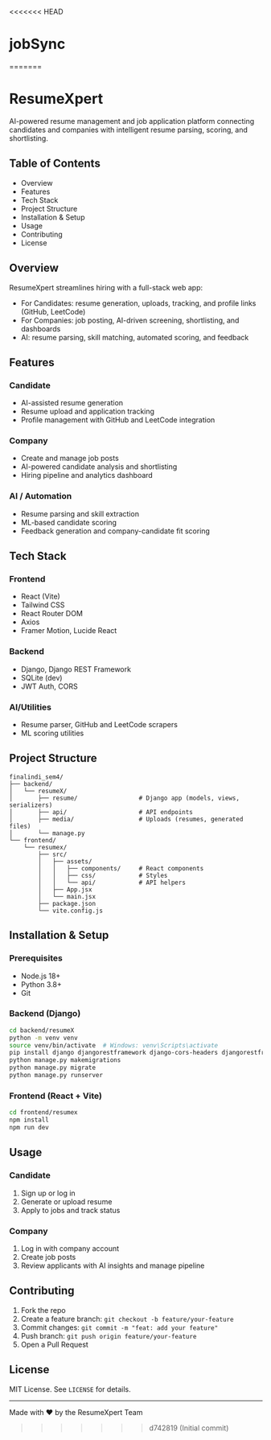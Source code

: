 <<<<<<< HEAD
# jobSync
=======
# ResumeXpert

AI-powered resume management and job application platform connecting candidates and companies with intelligent resume parsing, scoring, and shortlisting.

## Table of Contents

- Overview
- Features
- Tech Stack
- Project Structure
- Installation & Setup
- Usage
- Contributing
- License

## Overview

ResumeXpert streamlines hiring with a full-stack web app:
- For Candidates: resume generation, uploads, tracking, and profile links (GitHub, LeetCode)
- For Companies: job posting, AI-driven screening, shortlisting, and dashboards
- AI: resume parsing, skill matching, automated scoring, and feedback

## Features

### Candidate
- AI-assisted resume generation
- Resume upload and application tracking
- Profile management with GitHub and LeetCode integration

### Company
- Create and manage job posts
- AI-powered candidate analysis and shortlisting
- Hiring pipeline and analytics dashboard

### AI / Automation
- Resume parsing and skill extraction
- ML-based candidate scoring
- Feedback generation and company-candidate fit scoring

## Tech Stack

### Frontend
- React (Vite)
- Tailwind CSS
- React Router DOM
- Axios
- Framer Motion, Lucide React

### Backend
- Django, Django REST Framework
- SQLite (dev)
- JWT Auth, CORS

### AI/Utilities
- Resume parser, GitHub and LeetCode scrapers
- ML scoring utilities

## Project Structure

```
finalindi_sem4/
├── backend/
│   └── resumeX/
│       ├── resume/                 # Django app (models, views, serializers)
│       ├── api/                    # API endpoints
│       ├── media/                  # Uploads (resumes, generated files)
│       └── manage.py
└── frontend/
    └── resumex/
        ├── src/
        │   ├── assets/
        │   │   ├── components/     # React components
        │   │   ├── css/            # Styles
        │   │   └── api/            # API helpers
        │   ├── App.jsx
        │   └── main.jsx
        ├── package.json
        └── vite.config.js
```

## Installation & Setup

### Prerequisites
- Node.js 18+
- Python 3.8+
- Git

### Backend (Django)
```bash
cd backend/resumeX
python -m venv venv
source venv/bin/activate  # Windows: venv\Scripts\activate
pip install django djangorestframework django-cors-headers djangorestframework-simplejwt
python manage.py makemigrations
python manage.py migrate
python manage.py runserver
```

### Frontend (React + Vite)
```bash
cd frontend/resumex
npm install
npm run dev
```

## Usage

### Candidate
1. Sign up or log in
2. Generate or upload resume
3. Apply to jobs and track status

### Company
1. Log in with company account
2. Create job posts
3. Review applicants with AI insights and manage pipeline

## Contributing

1. Fork the repo
2. Create a feature branch: `git checkout -b feature/your-feature`
3. Commit changes: `git commit -m "feat: add your feature"`
4. Push branch: `git push origin feature/your-feature`
5. Open a Pull Request

## License

MIT License. See `LICENSE` for details.

---

Made with ❤️ by the ResumeXpert Team
>>>>>>> d742819 (Initial commit)
